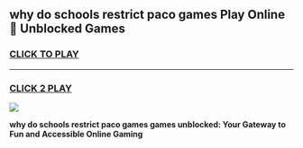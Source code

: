
## why do schools restrict paco games Play Online 👋 Unblocked Games
<h3>
<a href="https://news.freeplayer.one?title=why_do_schools_restrict_paco_games&ref=17GH">CLICK TO PLAY</a></h3>
<hr>

<h3>
<a href="https://news.freeplayer.one?title=why_do_schools_restrict_paco_games&ref=17GH">CLICK 2 PLAY</a>
  
</h3>

<a href="https://news.freeplayer.one?title=why_do_schools_restrict_paco_games&ref=17GH/"><img src="https://clearcache.store/games.png"></a>


**why do schools restrict paco games games unblocked: Your Gateway to Fun and Accessible Online Gaming**
